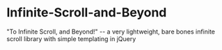 Infinite-Scroll-and-Beyond
==========================

"To Infinite Scroll, and Beyond!" -- a very lightweight, bare bones infinite scroll library with simple templating in jQuery
